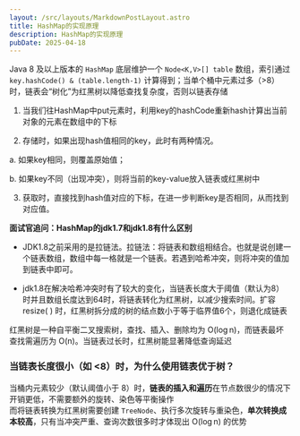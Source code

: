 ```yaml
---
layout: /src/layouts/MarkdownPostLayout.astro
title: HashMap的实现原理
description: HashMap的实现原理
pubDate: 2025-04-18
---
```

Java 8 及以上版本的 `HashMap` 底层维护一个 `Node<K,V>[] table` 数组，索引通过 `key.hashCode() & (table.length-1)` 计算得到；当单个桶中元素过多（>8）时，链表会“树化”为红黑树以降低查找复杂度，否则以链表存储

1. 当我们往HashMap中put元素时，利用key的hashCode重新hash计算出当前对象的元素在数组中的下标
    
2. 存储时，如果出现hash值相同的key，此时有两种情况。
    

a. 如果key相同，则覆盖原始值；

b. 如果key不同（出现冲突），则将当前的key-value放入链表或红黑树中

3. 获取时，直接找到hash值对应的下标，在进一步判断key是否相同，从而找到对应值。


**面试官追问：HashMap的jdk1.7和jdk1.8有什么区别**

- JDK1.8之前采用的是拉链法。拉链法：将链表和数组相结合。也就是说创建一个链表数组，数组中每一格就是一个链表。若遇到哈希冲突，则将冲突的值加到链表中即可。
    
- jdk1.8在解决哈希冲突时有了较大的变化，当链表长度大于阈值（默认为8） 时并且数组长度达到64时，将链表转化为红黑树，以减少搜索时间。扩容 resize( ) 时，红黑树拆分成的树的结点数小于等于临界值6个，则退化成链表

红黑树是一种自平衡二叉搜索树，查找、插入、删除均为 O(log n)，而链表最坏查找需遍历为 O(n)。当链表过长时，红黑树能显著降低查询延迟

### 当链表长度很小（如 <8）时，为什么使用链表优于树？
当桶内元素较少（默认阈值小于 8）时，**链表的插入和遍历**在节点数很少的情况下开销更低，不需要额外的旋转、染色等平衡操作   
而将链表转换为红黑树需要创建 `TreeNode`、执行多次旋转与重染色，**单次转换成本较高**，只有当冲突严重、查询次数很多时才体现出 O(log n) 的优势